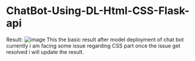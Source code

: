# ChatBot-Using-DL-Html-CSS-Flask-api
Result:
![image](https://user-images.githubusercontent.com/93418572/167385071-6c075b17-c654-4a19-94b1-07dfa05cc87f.png)
This the basic result after model deployment of chat bot currently i am facing some issue regarding CSS part once the issue get resolved i will update the result.
